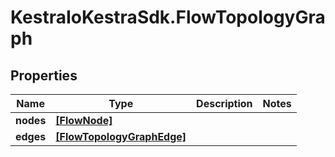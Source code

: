 # KestraIoKestraSdk.FlowTopologyGraph

## Properties

Name | Type | Description | Notes
------------ | ------------- | ------------- | -------------
**nodes** | [**[FlowNode]**](FlowNode.md) |  | 
**edges** | [**[FlowTopologyGraphEdge]**](FlowTopologyGraphEdge.md) |  | 


